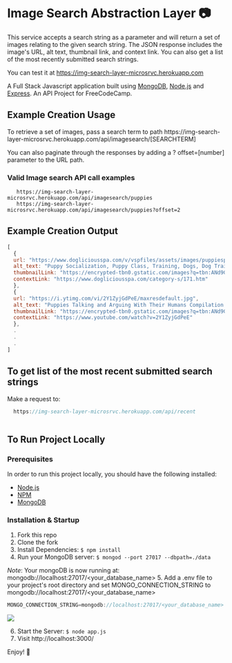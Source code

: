 # Image Search Abstraction Layer :camera:

This service accepts a search string as a parameter and will return a set of images relating to the given search string. The JSON response includes the image's URL, alt text, thumbnail link, and context link. You can also get a list of the most recently submitted search strings.


You can test it at https://img-search-layer-microsrvc.herokuapp.com

A Full Stack Javascript application built using [MongoDB](https://www.mongodb.org/), [Node.js](https://nodejs.org/) and [Express](https://expressjs.com/). An API Project for FreeCodeCamp.

## Example Creation Usage

To retrieve a set of images, pass a search term to path  https://<i></i>img-search-layer-microsrvc.herokuapp.com/api/imagesearch/[SEARCHTERM] 
  
You can also paginate through the responses by adding a ? offset=[number] parameter to the URL path.
  
 ### Valid Image search API call examples
 ```
    https://img-search-layer-microsrvc.herokuapp.com/api/imagesearch/puppies
    https://img-search-layer-microsrvc.herokuapp.com/api/imagesearch/puppies?offset=2
 ```
 
## Example Creation Output
```javascript
[
  {
  url: "https://www.dogliciousspa.com/v/vspfiles/assets/images/puppiesplaying.jpg",
  alt_text: "Puppy Socialization, Puppy Class, Training, Dogs, Dog Training ...",
  thumbnailLink: "https://encrypted-tbn0.gstatic.com/images?q=tbn:ANd9GcSwKw73Q78qFF4WA8BrYpA6T_C0cZgd6yvM6QNjQhzJMHrW02vu0UxMjt5h",
  contextLink: "https://www.dogliciousspa.com/category-s/171.htm"
  },
  {
  url: "https://i.ytimg.com/vi/2Y1ZyjGdPeE/maxresdefault.jpg",
  alt_text: "Puppies Talking and Arguing With Their Humans Compilation - YouTube",
  thumbnailLink: "https://encrypted-tbn0.gstatic.com/images?q=tbn:ANd9GcSAoM6k7NCjsTVjuvRXTelL7s8XEI0LNicjVZPz4Wy2FkdFMbPJ7xHX5W8",
  contextLink: "https://www.youtube.com/watch?v=2Y1ZyjGdPeE"
  },
  .
  .
  .
]
```  

## To get list of the most recent submitted search strings

Make a request to:
```javascript
  https://img-search-layer-microsrvc.herokuapp.com/api/recent
  
``` 

## To Run Project Locally

### Prerequisites
In order to run this project locally, you should have the following installed:

- [Node.js](https://nodejs.org/)
- [NPM](https://www.npmjs.com//)
- [MongoDB](https://www.mongodb.org/)

### Installation & Startup
1. Fork this repo
2. Clone the fork
3. Install Dependencies: `$ npm install`
4. Run your MongoDB server: `$ mongod --port 27017 --dbpath=./data`

*Note*: Your mongoDB is now running at: mongodb://localhost:27017/<your_database_name>
5. Add a .env file to your project's root directory and set MONGO_CONNECTION_STRING to mongodb://localhost:27017/<your_database_name>
``` JavaScript 
MONGO_CONNECTION_STRING=mongodb://localhost:27017/<your_database_name>
```

<kbd>
<img src="https://res.cloudinary.com/maribelduran/image/upload/c_scale,w_500/v1513125661/UrlShortener_env_jbj3by.png"> 
</kbd>

6. Start the Server: `$ node app.js`
7. Visit http://localhost:3000/

Enjoy! :blue_heart:

